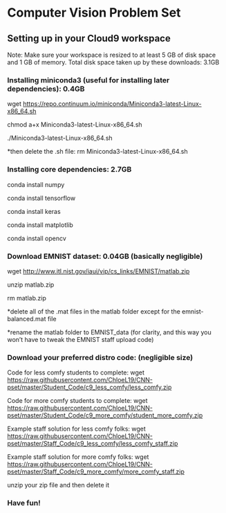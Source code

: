# Computer Vision Problem Set

## Setting up in your Cloud9 workspace

Note: Make sure your workspace is resized to at least 5 GB of disk space and 1 GB of memory.
Total disk space taken up by these downloads: 3.1GB

### Installing miniconda3 (useful for installing later dependencies): 0.4GB
wget https://repo.continuum.io/miniconda/Miniconda3-latest-Linux-x86_64.sh

chmod a+x Miniconda3-latest-Linux-x86_64.sh

./Miniconda3-latest-Linux-x86_64.sh

*then delete the .sh file: rm Miniconda3-latest-Linux-x86_64.sh

### Installing core dependencies: 2.7GB
conda install numpy 

conda install tensorflow

conda install keras 

conda install matplotlib 

conda install opencv 

### Download EMNIST dataset: 0.04GB (basically negligible)
wget http://www.itl.nist.gov/iaui/vip/cs_links/EMNIST/matlab.zip

unzip matlab.zip

rm matlab.zip

*delete all of the .mat files in the matlab folder except for the emnist-balanced.mat file

*rename the matlab folder to EMNIST_data (for clarity, and this way you won’t have to tweak the EMNIST staff upload code)

### Download your preferred distro code: (negligible size)
Code for less comfy students to complete: wget https://raw.githubusercontent.com/ChloeL19/CNN-pset/master/Student_Code/c9_less_comfy/less_comfy.zip

Code for more comfy students to complete: wget https://raw.githubusercontent.com/ChloeL19/CNN-pset/master/Student_Code/c9_more_comfy/student_more_comfy.zip

Example staff solution for less comfy folks: wget https://raw.githubusercontent.com/ChloeL19/CNN-pset/master/Staff_Code/c9_less_comfy/less_comfy_staff.zip

Example staff solution for more comfy folks:   wget https://raw.githubusercontent.com/ChloeL19/CNN-pset/master/Staff_Code/c9_more_comfy/more_comfy_staff.zip

unzip your zip file and then delete it

### Have fun!
